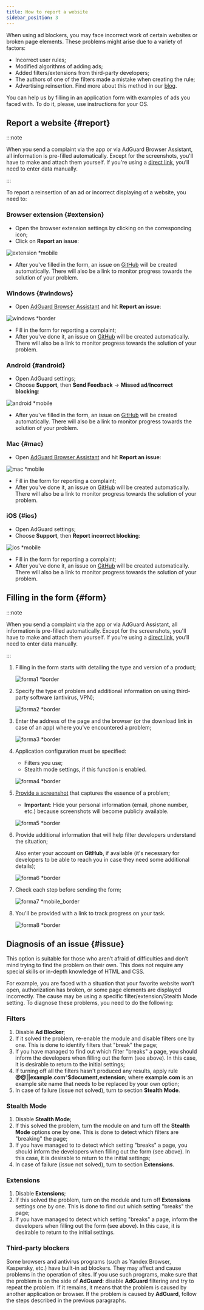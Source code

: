 ```yaml
---
title: How to report a website
sidebar_position: 3
---
```



When using ad blockers, you may face incorrect work of certain websites or broken page elements. These problems might arise due to a variety of factors:

- Incorrect user rules;
- Modified algorithms of adding ads;
- Added filters/extensions from third-party developers;
- The authors of one of the filters made a mistake when creating the rule;
- Advertising reinsertion. Find more about this method in our [blog](https://adguard.com/en/blog/ad-reinsertion.html).

You can help us by filling in an application form with examples of ads you faced with. To do it, please, use instructions for your OS.

## Report a website {#report}

:::note

When you send a complaint via the app or via AdGuard Browser Assistant, all information is pre-filled automatically. Except for the screenshots, you'll have to make and attach them yourself. If you're using a [direct link](https://reports.adguard.com/new_issue.html), you’ll need to enter data manually.

:::

To report a reinsertion of an ad or incorrect displaying of a website, you need to:

### Browser extension {#extension}

- Open the browser extension settings by clicking on the corresponding icon;
- Click on **Report an issue**:

![extension *mobile](https://cdn.adtidy.org/content/Kb/ad_blocker/guides/extension_issue.png)

- After you've filled in the form, an issue on [GitHub](https://github.com/AdguardTeam/AdguardFilters/issues) will be created automatically. There will also be a link to monitor progress towards the solution of your problem.

### Windows {#windows}

- Open [AdGuard Browser Assistant](/adguard-for-windows/browser-assistant) and hit **Report an issue**:

![windows *border](https://cdn.adtidy.org/content/Kb/ad_blocker/guides/browser-assistant.png)

- Fill in the form for reporting a complaint;
- After you've done it, an issue on [GitHub](https://github.com/AdguardTeam/AdguardFilters/issues) will be created automatically. There will also be a link to monitor progress towards the solution of your problem.

### Android {#android}

- Open AdGuard settings;
- Choose **Support**, then **Send Feedback** → **Missed ad**/**Incorrect blocking**:

![android *mobile](https://cdn.adtidy.org/content/Kb/ad_blocker/guides/android.png)

- After you've filled in the form, an issue on [GitHub](https://github.com/AdguardTeam/AdguardFilters/issues) will be created automatically. There will also be a link to monitor progress towards the solution of your problem.

### Mac {#mac}

- Open [AdGuard Browser Assistant](/adguard-for-mac/browser-assistant) and hit **Report an issue**:

![mac *mobile](https://cdn.adtidy.org/content/kb/ad_blocker/guides/browser-assistant-mac.png)

- Fill in the form for reporting a complaint;
- After you've done it, an issue on [GitHub](https://github.com/AdguardTeam/AdguardFilters/issues) will be created automatically. There will also be a link to monitor progress towards the solution of your problem.

### iOS {#ios}

- Open AdGuard settings;
- Choose **Support**, then **Report incorrect blocking**:

![ios *mobile](https://cdn.adtidy.org/content/Kb/ad_blocker/guides/ios_issue.png)

- Fill in the form for reporting a complaint;
- After you've done it, an issue on [GitHub](https://github.com/AdguardTeam/AdguardFilters/issues) will be created automatically. There will also be a link to monitor progress towards the solution of your problem.

## Filling in the form {#form}

:::note

When you send a complaint via the app or via AdGuard Assistant, all information is pre-filled automatically. Except for the screenshots, you'll have to make and attach them yourself. If you're using a [direct link](https://reports.adguard.com/new_issue.html), you’ll need to enter data manually.

:::

1. Filling in the form starts with detailing the type and version of a product;

    ![forma1 *border](https://cdn.adtidy.org/content/Kb/ad_blocker/guides/forma1en.png)

2. Specify the type of problem and additional information on using third-party software (antivirus, VPN);

    ![forma2 *border](https://cdn.adtidy.org/content/Kb/ad_blocker/guides/forma2en.png)

3. Enter the address of the page and the browser (or the download link in case of an app) where you've encountered a problem;

    ![forma3 *border](https://cdn.adtidy.org/content/Kb/ad_blocker/guides/forma3en.png)

4. Application configuration must be specified:

    - Filters you use;
    - Stealth mode settings, if this function is enabled.

    ![forma4 *border](https://cdn.adtidy.org/content/kb/ad_blocker/guides/forma4en.png)

5. [Provide a screenshot](../take-screenshot) that captures the essence of a problem;

    - **Important**: Hide your personal information (email, phone number, etc.) because screenshots will become publicly available.

    ![forma5 *border](https://cdn.adtidy.org/content/Kb/ad_blocker/guides/forma5en.png)

6. Provide additional information that will help filter developers understand the situation;

    Also enter your account on **GitHub**, if available (it's necessary for developers to be able to reach you in case they need some additional details);

    ![forma6 *border](https://cdn.adtidy.org/content/Kb/ad_blocker/guides/forma6en.png)

7. Check each step before sending the form;

    ![forma7 *mobile_border](https://cdn.adtidy.org/content/Kb/ad_blocker/guides/forma7en.png)

8. You'll be provided with a link to track progress on your task.

    ![forma8 *border](https://cdn.adtidy.org/content/Kb/ad_blocker/guides/forma8en.png)

## Diagnosis of an issue {#issue}

This option is suitable for those who aren’t afraid of difficulties and don’t mind trying to find the problem on their own. This does not require any special skills or in-depth knowledge of HTML and CSS.

For example, you are faced with a situation that your favorite website won’t open, authorization has broken, or some page elements are displayed incorrectly. The cause may be using a specific filter/extension/Stealth Mode setting. To diagnose these problems, you need to do the following:

### **Filters**

1. Disable **Ad Blocker**;
2. If it solved the problem, re-enable the module and disable filters one by one. This is done to identify filters that "break" the page;
3. If you have managed to find out which filter "breaks" a page, you should inform the developers when filling out the form (see above). In this case, it is desirable to return to the initial settings;
4. If turning off all the filters hasn't produced any results, apply rule
**@@||example.com^$document,extension**;
where **example.com** is an example site name that needs to be replaced by your own option;
5. In case of failure (issue not solved), turn to section **Stealth Mode**.

### **Stealth Mode**

1. Disable **Stealth Mode**;
2. If this solved the problem, turn the module on and turn off the **Stealth Mode** options one by one. This is done to detect which filters are "breaking" the page;
3. If you have managed to to detect which setting "breaks" a page, you should inform the developers when filling out the form (see above). In this case, it is desirable to return to the initial settings;
4. In case of failure (issue not solved), turn to section **Extensions**.

### **Extensions**

1. Disable **Extensions**;
2. If this solved the problem, turn on the module and turn off **Extensions** settings one by one. This is done to find out which setting "breaks" the page;
3. If you have managed to detect which setting "breaks" a page, inform the developers when filling out the form (see above). In this case, it is desirable to return to the initial settings.

### **Third-party blockers**

Some browsers and antivirus programs (such as Yandex Browser, Kaspersky, etc.) have built-in ad blockers. They may affect and cause problems in the operation of sites.
If you use such programs, make sure that the problem is on the side of **AdGuard**: disable **AdGuard** filtering and try to repeat the problem. If it remains, it means that the problem is caused by another application or browser.
If the problem is caused by **AdGuard**, follow the steps described in the previous paragraphs.
